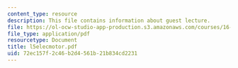 ```yaml
---
content_type: resource
description: This file contains information about guest lecture.
file: https://ol-ocw-studio-app-production.s3.amazonaws.com/courses/16-810-engineering-design-and-rapid-prototyping-january-iap-2007/72ec157f2c46b2d4561b21b834cd2231_l5elecmotor.pdf
file_type: application/pdf
resourcetype: Document
title: l5elecmotor.pdf
uid: 72ec157f-2c46-b2d4-561b-21b834cd2231
---
```

